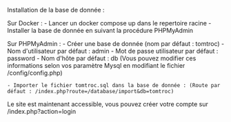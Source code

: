 Installation de la base de donnée : 

Sur Docker : 
    - Lancer un docker compose up dans le repertoire racine
    - Installer la base de donnée en suivant la procédure PHPMyAdmin

Sur PHPMyAdmin :
    - Créer une base de donnée (nom par défaut : tomtroc)
    - Nom d'utilisateur par défaut : admin
    - Mot de passe utilisateur par défaut : password
    - Nom d'hôte par défaut : db
    (Vous pouvez modifier ces informations selon vos paramètre Mysql en modifiant le fichier /config/config.php)

    - Importer le fichier tomtroc.sql dans la base de donnée : (Route par défaut : /index.php?route=/database/import&db=tomtroc)


Le site est maintenant accessible, vous pouvez créer votre compte sur /index.php?action=login